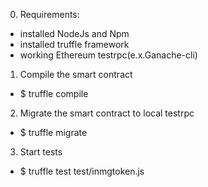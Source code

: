 0. Requirements:
- installed NodeJs and Npm
- installed truffle framework
- working Ethereum testrpc(e.x.Ganache-cli)

1. Compile the smart contract
- $ truffle compile

2. Migrate the smart contract to local testrpc
- $ truffle migrate

3. Start tests
- $ truffle test test/inmgtoken.js
